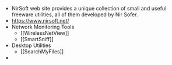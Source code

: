 - NirSoft web site provides a unique collection of small and useful freeware utilities, all of them developed by Nir Sofer.
- https://www.nirsoft.net/
- Network Monitoring Tools
	- [[WirelessNetView]]
	- [[SmartSniff]]
- Desktop Utilities
	- [[SearchMyFiles]]
-